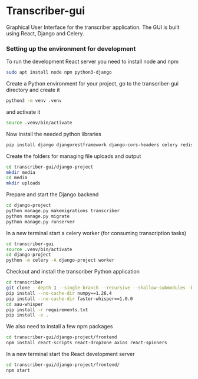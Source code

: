 # Transcriber-gui
Graphical User Interface for the transcriber application. The GUI is built using React, Django and Celery.

### Setting up the environment for development

To run the development React server you need to install node and npm

``` bash
sudo apt install node npm python3-django
```

Create a Python environment for your project, go to the transcriber-gui directory and create it

``` bash
python3 -m venv .venv
```
and activate it
``` bash
source .venv/bin/activate
```
Now install the needed python libraries
``` bash
pip install django djangorestframework django-cors-headers celery redis
```

Create the folders for managing file uploads and output
``` bash
cd transcriber-gui/django-project
mkdir media
cd media
mkdir uploads
```

Prepare and start the Django backend
``` bash
cd django-project
python manage.py makemigrations transcriber
python manage.py migrate
python manage.py runserver
```

In a new terminal start a celery worker (for consuming transcription tasks)
``` bash
cd transcriber-gui
source .venv/bin/activate
cd django-project
python -m celery -A django-project worker
```

Checkout and install the transcriber Python application
``` bash
cd transcriber
git clone --depth 1 --single-branch --recursive --shallow-submodules -b "V1.4" https://github.com/aau-claaudia/transcriber.git aau-whisper
pip install --no-cache-dir numpy==1.26.4
pip install --no-cache-dir faster-whisper==1.0.0
cd aau-whisper
pip install -r requirements.txt
pip install -e .
```

We also need to install a few npm packages
``` bash
cd transcriber-gui/django-project/frontend
npm install react-scripts react-dropzone axios react-spinners
```

In a new terminal start the React development server
``` bash
cd transcriber-gui/django-project/frontend/
npm start
```
